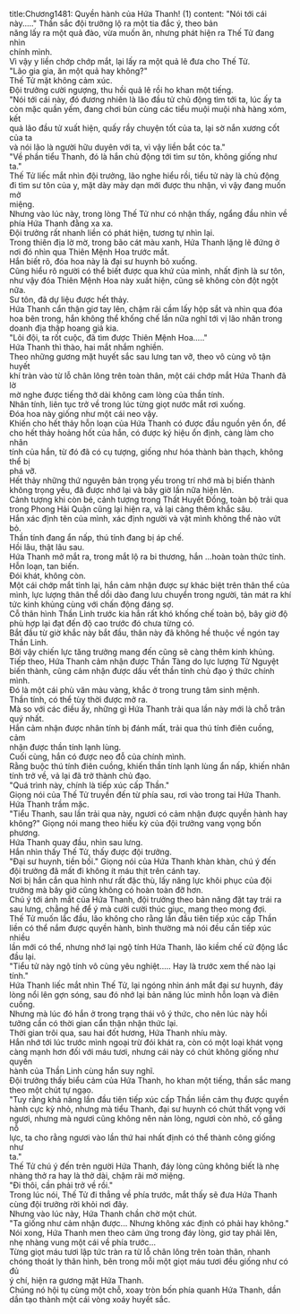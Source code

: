 title:Chương1481: Quyền hành của Hứa Thanh! (1)
content:
"Nói tới cái này....." Thần sắc đội trưởng lộ ra một tia đắc ý, theo bản<br>năng lấy ra một quả đào, vừa muốn ăn, nhưng phát hiện ra Thế Tử đang nhìn<br>chính mình.<br>Vì vậy y liền chớp chớp mắt, lại lấy ra một quả lê đưa cho Thế Tử.<br>"Lão gia gia, ăn một quả hay không?"<br>Thế Tử mặt không cảm xúc.<br>Đội trưởng cười ngượng, thu hồi quả lê rồi ho khan một tiếng.<br>"Nói tới cái này, đó đương nhiên là lão đầu tử chủ động tìm tới ta, lúc ấy ta<br>còn mặc quần yếm, đang chơi bùn cùng các tiểu muội muội nhà hàng xóm, kết<br>quả lão đầu tử xuất hiện, quấy rầy chuyện tốt của ta, lại sờ nắn xương cốt của ta<br>và nói lão là người hữu duyên với ta, vì vậy liền bắt cóc ta."<br>"Về phần tiểu Thanh, đó là hắn chủ động tới tìm sư tôn, không giống như<br>ta."<br>Thế Tử liếc mắt nhìn đội trưởng, lão nghe hiểu rồi, tiểu tử này là chủ động<br>đi tìm sư tôn của y, mặt dày mày dạn mới được thu nhận, vì vậy đang muốn mở<br>miệng.<br>Nhưng vào lúc này, trong lòng Thế Tử như có nhận thấy, ngẩng đầu nhìn về<br>phía Hứa Thanh đằng xa xa.<br>Đội trưởng rất nhanh liền có phát hiện, tương tự nhìn lại.<br>Trong thiên địa lờ mờ, trong bão cát màu xanh, Hứa Thanh lặng lẽ đứng ở<br>nơi đó nhìn qua Thiên Mệnh Hoa trước mắt.<br>Hắn biết rõ, đóa hoa này là đại sư huynh bỏ xuống.<br>Cũng hiểu rõ người có thể biết được qua khứ của mình, nhất định là sư tôn,<br>như vậy đóa Thiên Mệnh Hoa này xuất hiện, cũng sẽ không còn đột ngột nữa.<br>Sư tôn, đã dự liệu được hết thảy.<br>Hứa Thanh cẩn thận giơ tay lên, chậm rãi cầm lấy hộp sắt và nhìn qua đóa<br>hoa bên trong, hắn không thể khống chế lần nữa nghĩ tới vị lão nhân trong<br>doanh địa thập hoang giả kia.<br>"Lôi đội, ta rốt cuộc, đã tìm được Thiên Mệnh Hoa....."<br>Hứa Thanh thì thào, hai mắt nhắm nghiền.<br>Theo những gương mặt huyết sắc sau lưng tan vỡ, theo vô cùng vô tận huyết<br>khí tràn vào từ lỗ chân lông trên toàn thân, một cái chớp mắt Hứa Thanh đã lờ<br>mờ nghe được tiếng thở dài không cam lòng của thần tính.<br>Nhân tính, liên tục trở về trong lúc từng giọt nước mắt rơi xuống.<br>Đóa hoa này giống như một cái neo vậy.<br>Khiến cho hết thảy hỗn loạn của Hứa Thanh có được đầu nguồn yên ổn, để<br>cho hết thảy hoảng hốt của hắn, có được ký hiệu ổn định, càng làm cho nhân<br>tính của hắn, từ đó đã có cụ tượng, giống như hóa thành bàn thạch, không thể bị<br>phá vỡ.<br>Hết thảy những thứ nguyên bản trọng yếu trong trí nhớ mà bị biến thành<br>không trọng yếu, đã được nhớ lại và bây giờ lần nữa hiện lên.<br>Cảnh tượng khi còn bé, cảnh tượng trong Thất Huyết Đồng, toàn bộ trải qua<br>trong Phong Hải Quận cũng lại hiện ra, vả lại càng thêm khắc sâu.<br>Hắn xác định tên của mình, xác định người và vật mình không thể nào vứt<br>bỏ.<br>Thần tính đang ẩn nấp, thú tính đang bị áp chế.<br>Hồi lâu, thật lâu sau.<br>Hứa Thanh mở mắt ra, trong mắt lộ ra bi thương, hắn …hoàn toàn thức tỉnh.<br>Hỗn loạn, tan biến.<br>Đói khát, không còn.<br>Một cái chớp mắt tỉnh lại, hắn cảm nhận được sự khác biệt trên thân thể của<br>mình, lực lượng thân thể dồi dào đang lưu chuyển trong người, tản mát ra khí<br>tức kinh khủng cùng với chấn động đáng sợ.<br>Cỗ thân hình Thần Linh trước kia hắn rất khó khống chế toàn bộ, bây giờ độ<br>phù hợp lại đạt đến độ cao trước đó chưa từng có.<br>Bắt đầu từ giờ khắc này bắt đầu, thân này đã không hề thuộc về ngón tay<br>Thần Linh.<br>Bởi vậy chiến lực tăng trưởng mang đến cũng sẽ càng thêm kinh khủng.<br>Tiếp theo, Hứa Thanh cảm nhận được Thần Tàng do lực lượng Tử Nguyệt<br>biến thành, cũng cảm nhận được dấu vết thần tính chủ đạo ý thức chính mình.<br>Đó là một cái phù văn màu vàng, khắc ở trong trung tâm sinh mệnh.<br>Thần tính, có thể tùy thời được mở ra.<br>Mà so với các điều ấy, những gì Hứa Thanh trải qua lần này mới là chỗ trân<br>quý nhất.<br>Hắn cảm nhận được nhân tính bị đánh mất, trải qua thú tính điên cuồng, cảm<br>nhận được thần tính lạnh lùng.<br>Cuối cùng, hắn có được neo đỗ của chính mình.<br>Rằng buộc thú tính điên cuồng, khiến thần tính lạnh lùng ẩn nấp, khiến nhân<br>tính trở về, vả lại đã trở thành chủ đạo.<br>"Quá trình này, chính là tiếp xúc cấp Thần."<br>Giọng nói của Thế Tử truyền đến từ phía sau, rơi vào trong tai Hứa Thanh.<br>Hứa Thanh trầm mặc.<br>"Tiểu Thanh, sau lần trải qua này, ngươi có cảm nhận được quyền hành hay<br>không?" Giọng nói mang theo hiếu kỳ của đội trưởng vang vọng bốn phương.<br>Hứa Thanh quay đầu, nhìn sau lưng.<br>Hắn nhìn thấy Thế Tử, thấy được đội trưởng.<br>"Đại sư huynh, tiền bối." Giọng nói của Hứa Thanh khàn khàn, chú ý đến<br>đội trưởng đã mất đi không ít máu thịt trên cánh tay.<br>Nơi bị hắn cắn qua hình như rất đặc thù, lấy năng lực khôi phục của đội<br>trưởng mà bây giờ cũng không có hoàn toàn đỡ hơn.<br>Chú ý tới ánh mắt của Hứa Thanh, đội trưởng theo bản năng đặt tay trái ra<br>sau lưng, chẳng hề để ý mà cười cười thúc giục, mang theo mong đợi.<br>Thế Tử muốn lắc đầu, lão không cho rằng lần đầu tiên tiếp xúc cấp Thần<br>liền có thể nắm được quyền hành, bình thường mà nói đều cần tiếp xúc nhiều<br>lần mới có thể, nhưng nhớ lại ngộ tính Hứa Thanh, lão kiềm chế cử động lắc<br>đầu lại.<br>"Tiểu tử này ngộ tính vô cùng yêu nghiệt..... Hay là trước xem thế nào lại<br>tính."<br>Hứa Thanh liếc mắt nhìn Thế Tử, lại ngóng nhìn ánh mắt đại sư huynh, đáy<br>lòng nổi lên gợn sóng, sau đó nhớ lại bản năng lúc mình hỗn loạn và điên<br>cuồng.<br>Nhưng mà lúc đó hắn ở trong trạng thái vô ý thức, cho nên lúc này hồi<br>tưởng cần có thời gian cẩn thận nhận thức lại.<br>Thời gian trôi qua, sau hai đốt hương, Hứa Thanh nhíu mày.<br>Hắn nhớ tới lúc trước mình ngoại trừ đói khát ra, còn có một loại khát vọng<br>càng mạnh hơn đối với máu tươi, nhưng cái này có chút không giống như quyền<br>hành của Thần Linh cùng hắn suy nghĩ.<br>Đội trưởng thấy biểu cảm của Hứa Thanh, ho khan một tiếng, thần sắc mang<br>theo một chút tự ngạo.<br>"Tuy rằng khả năng lần đầu tiên tiếp xúc cấp Thần liền cảm thụ được quyền<br>hành cực kỳ nhỏ, nhưng mà tiểu Thanh, đại sư huynh có chút thất vọng với<br>ngươi, nhưng mà ngươi cũng không nên nản lòng, ngươi còn nhỏ, cố gắng nỗ<br>lực, ta cho rằng ngươi vào lần thứ hai nhất định có thể thành công giống như<br>ta."<br>Thế Tử chú ý đến trên người Hứa Thanh, đáy lòng cũng không biết là nhẹ<br>nhàng thở ra hay là thở dài, chậm rãi mở miệng.<br>"Đi thôi, cần phải trở về rồi."<br>Trong lúc nói, Thế Tử đi thẳng về phía trước, mắt thấy sẽ đưa Hứa Thanh<br>cùng đội trưởng rời khỏi nơi đây.<br>Nhưng vào lúc này, Hứa Thanh chần chờ một chút.<br>"Ta giống như cảm nhận được... Nhưng không xác định có phải hay không."<br>Nói xong, Hứa Thanh men theo cảm ứng trong đáy lòng, giơ tay phải lên,<br>nhẹ nhàng vung một cái về phía trước...<br>Từng giọt máu tươi lập tức tràn ra từ lỗ chân lông trên toàn thân, nhanh<br>chóng thoát ly thân hình, bên trong mỗi một giọt máu tươi đều giống như có đủ<br>ý chí, hiện ra gương mặt Hứa Thanh.<br>Chúng nó hội tụ cùng một chỗ, xoay tròn bốn phía quanh Hứa Thanh, dần<br>dần tạo thành một cái vòng xoáy huyết sắc.